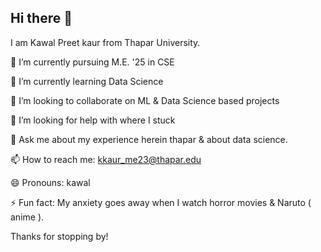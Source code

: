 ## Hi there 👋


I am Kawal Preet kaur from Thapar University.

 🔭 I’m currently pursuing M.E. '25 in CSE 
 
 🌱 I’m currently learning Data Science
 
 👯 I’m looking to collaborate on ML & Data Science based projects
 
 🤔 I’m looking for help with where I stuck
 
 💬 Ask me about my experience herein thapar & about data science.
 
 📫 How to reach me: kkaur_me23@thapar.edu
 
 😄 Pronouns: kawal
 
 ⚡ Fun fact: My anxiety goes away when I watch horror movies & Naruto ( anime ).

Thanks for stopping by!
